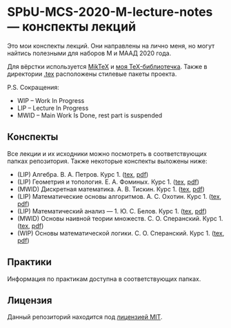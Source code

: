 # SPbU-MCS-2020-M-lecture-notes &mdash; конспекты лекций
Это мои конспекты лекций. Они направлены на лично меня, но могут найтись полезными для наборов М и МААД 2020 года.

Для вёрстки используется [MikTeX](https://miktex.org/) и [моя TeX-библиотечка](https://github.com/lounres/TeX-libs). Также в директории [.tex](.tex) расположены стилевые пакеты проекта.

P.S. Сокращения:
- WIP &ndash; Work In Progress
- LIP &ndash; Lecture In Progress
- MWID &ndash; Main Work Is Done, rest part is suspended

## Конспекты

Все лекции и их исходники можно посмотреть в соответствующих папках репозитория. Также некоторые конспекты выложены ниже:

- (LIP) Алгебра. В. А. Петров. Курс 1. ([tex](Алгебра/Algebra.tex), [pdf](Алгебра/Algebra.pdf))
- (LIP) Геометрия и топология. Е. А. Фоминых. Курс 1. ([tex](ГиТ/GaT.tex), [pdf](ГиТ/GaT.pdf))
- (MWID) Дискретная математика. А. В. Тискин. Курс 1. ([tex](ДисМат/DM.tex), [pdf](ДисМат/DM.pdf))
- (LIP) Математические основы алгоритмов. А. С. Охотин. Курс 1. ([tex](МатАлг/MAlg.tex), [pdf](МатАлг/MAlg.pdf))
- (LIP) Математический анализ &mdash; 1. Ю. С. Белов. Курс 1. ([tex](МатАн/MA.tex), [pdf](МатАн/MA.pdf))
- (MWID) Основы наивной теории множеств. С. О. Сперанский. Курс 1. ([tex](НТМ/ST.tex), [pdf](НТМ/ST.pdf))
- (WIP) Основы математической логики. С. О. Сперанский. Курс 1. ([tex](ОМЛ/ML.tex), [pdf](ОМЛ/ML.pdf))

## Практики

Информация по практикам доступна в соответствующих папках.

## Лицензия

Данный репозиторий находится под [лицензией MIT](LICENSE).